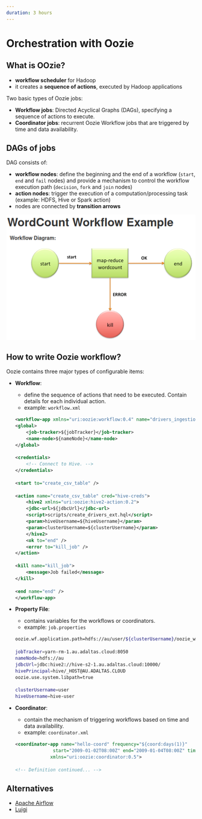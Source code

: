 ```yaml
---
duration: 3 hours
---
```


# Orchestration with Oozie

## What is OOzie?

- **workflow scheduler** for Hadoop
- it creates a **sequence of actions**, executed by Hadoop applications

Two basic types of Oozie jobs:

- **Workflow jobs**: Directed Acyclical Graphs (DAGs), specifying a sequence of actions to execute.
- **Coordinator jobs**: recurrent Oozie Workflow jobs that are triggered by time and data availability.

## DAGs of jobs

DAG consists of:

- **workflow nodes**: define the beginning and the end of a workflow (`start`, `end` and `fail` nodes) and provide a mechanism to control the workflow execution path (`decision`, `fork` and `join` nodes)
- **action nodes**: trigger the execution of a computation/processing task (example: HDFS, Hive or Spark action)
- nodes are connected by **transition arrows**

![Workflow example](./assets/oozie-workflow-example.png)

## How to write Oozie workflow?

Oozie contains three major types of configurable items:

- **Workflow**: 
    - define the sequence of actions that need to be executed. Contain details for each individual action.
    - example: `workflow.xml`

    ```xml
    <workflow-app xmlns="uri:oozie:workflow:0.4" name="drivers_ingestion">
    <global>
        <job-tracker>${jobTracker}</job-tracker>
        <name-node>${nameNode}</name-node>
    </global>

    <credentials>
        <!-- Connect to Hive. -->
    </credentials>

    <start to="create_csv_table" />

    <action name="create_csv_table" cred="hive-creds">
        <hive2 xmlns="uri:oozie:hive2-action:0.2">
        <jdbc-url>${jdbcUrl}</jdbc-url>
        <script>scripts/create_drivers_ext.hql</script>
        <param>hiveUsername=${hiveUsername}</param>
        <param>clusterUsername=${clusterUsername}</param>
        </hive2>
        <ok to="end" />
        <error to="kill_job" />
    </action>

    <kill name="kill_job">
        <message>Job failed</message>
    </kill>

    <end name="end" />
    </workflow-app>
    ```

- **Property File**: 
    - contains variables for the workflows or coordinators.
    - example: `job.properties`

    ```bash
    oozie.wf.application.path=hdfs://au/user/${clusterUsername}/oozie_wf/workflow.xml

    jobTracker=yarn-rm-1.au.adaltas.cloud:8050
    nameNode=hdfs://au
    jdbcUrl=jdbc:hive2://hive-s2-1.au.adaltas.cloud:10000/
    hivePrincipal=hive/_HOST@AU.ADALTAS.CLOUD
    oozie.use.system.libpath=true

    clusterUsername=user
    hiveUsername=hive-user
    ```

- **Coordinator**:
    - contain the mechanism of triggering workflows based on time and data availability.
    - example: `coordinator.xml`

    ```xml
    <coordinator-app name="hello-coord" frequency="${coord:days(1)}"
                  start="2009-01-02T08:00Z" end="2009-01-04T08:00Z" timezone="America/Los_Angeles"
                 xmlns="uri:oozie:coordinator:0.5">

    <!-- Definition continued... -->
    ```

## Alternatives

- [Apache Airflow](https://airflow.apache.org/)
- [Luigi](https://luigi.readthedocs.io/en/stable/)
